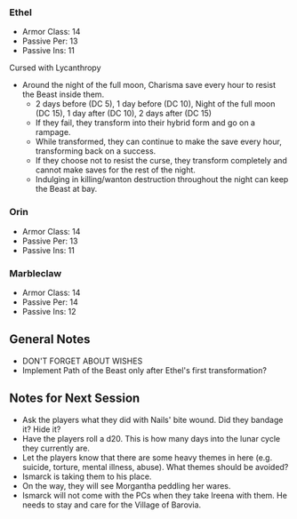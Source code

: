 ### Ethel

* Armor Class: 14
* Passive Per: 13
* Passive Ins: 11

Cursed with Lycanthropy

* Around the night of the full moon, Charisma save every hour to resist the Beast inside them.
  * 2 days before (DC 5), 1 day before (DC 10), Night of the full moon (DC 15), 1 day after (DC 10), 2 days after (DC 15)
  * If they fail, they transform into their hybrid form and go on a rampage.
  * While transformed, they can continue to make the save every hour, transforming back on a success.
  * If they choose not to resist the curse, they transform completely and cannot make saves for the rest of the night.
  * Indulging in killing/wanton destruction throughout the night can keep the Beast at bay.

### Orin

* Armor Class: 14
* Passive Per: 13
* Passive Ins: 11

### Marbleclaw

* Armor Class: 14
* Passive Per: 14
* Passive Ins: 12

## General Notes

* DON'T FORGET ABOUT WISHES
* Implement Path of the Beast only after Ethel's first transformation?

## Notes for Next Session

* Ask the players what they did with Nails' bite wound. Did they bandage it? Hide it?
* Have the players roll a d20. This is how many days into the lunar cycle they currently are.
* Let the players know that there are some heavy themes in here (e.g. suicide, torture, mental illness, abuse). What themes should be avoided?
* Ismarck is taking them to his place.
* On the way, they will see Morgantha peddling her wares.
* Ismarck will not come with the PCs when they take Ireena with them. He needs to stay and care for the Village of Barovia.
